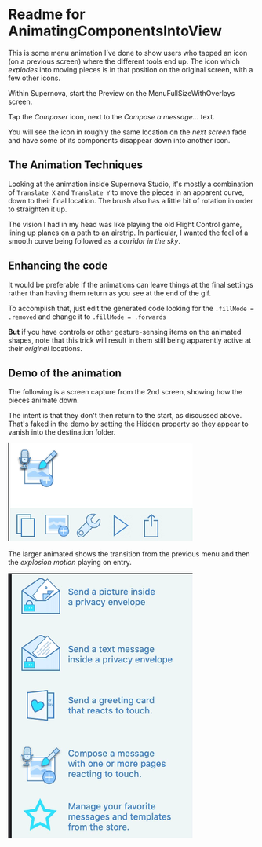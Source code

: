 # Readme for AnimatingComponentsIntoView

This is some menu animation I’ve done to show users who tapped an icon (on a previous screen) where the different tools end up. The icon which _explodes_ into moving pieces is in that position on the original screen, with a few other icons.

Within Supernova, start the Preview on the MenuFullSizeWithOverlays screen.

Tap the _Composer_ icon, next to the _Compose a message..._ text.

You will see the icon in roughly the same location on the _next screen_ fade and have some of its components disappear down into another icon.

## The Animation Techniques
Looking at the animation inside Supernova Studio, it's mostly a combination of `Translate X` and `Translate Y` to move the pieces in an apparent curve, down to their final location. The brush also has a little bit of rotation in order to straighten it up.

The vision I had in my head was like playing the old Flight Control game, lining up planes on a path to an airstrip. In particular, I wanted the feel of a smooth curve being followed as a _corridor in the sky_.

## Enhancing the code
It would be preferable if the animations can leave things at the final settings rather than having them return as you see at the end of the gif.

To accomplish that, just edit the generated code looking for the `.fillMode = .removed` and change it to `.fillMode = .forwards`

**But** if you have controls or other gesture-sensing items on the animated shapes, note that this trick will result in them still being apparently active at their _original_ locations.

## Demo of the animation
The following is a screen capture from the 2nd screen, showing how the pieces animate down.

The intent is that they don't then return to the start, as discussed above. That's faked in the demo by setting the Hidden property so they appear to vanish into the destination folder.

![Screen cap of the animation in preview, on on the 2nd screen](animation_demo.gif)

The larger animated shows the transition from the previous menu and then the _explosion motion_ playing on entry.

![Screen cap of transition from menu screen showing animation on entry](TwoScreenTransition.gif)
